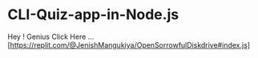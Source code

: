 # CLI-Quiz-app-in-Node.js

Hey ! Genius Click Here ...
[https://replit.com/@JenishMangukiya/OpenSorrowfulDiskdrive#index.js]

